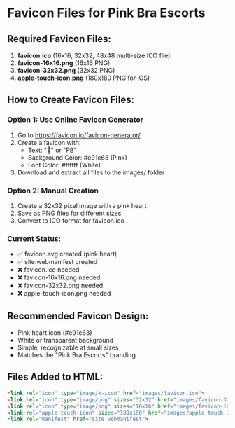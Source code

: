 # Favicon Files for Pink Bra Escorts

## Required Favicon Files:

1. **favicon.ico** (16x16, 32x32, 48x48 multi-size ICO file)
2. **favicon-16x16.png** (16x16 PNG)
3. **favicon-32x32.png** (32x32 PNG)
4. **apple-touch-icon.png** (180x180 PNG for iOS)

## How to Create Favicon Files:

### Option 1: Use Online Favicon Generator
1. Go to https://favicon.io/favicon-generator/
2. Create a favicon with:
   - Text: "💖" or "PB"
   - Background Color: #e91e63 (Pink)
   - Font Color: #ffffff (White)
3. Download and extract all files to the images/ folder

### Option 2: Manual Creation
1. Create a 32x32 pixel image with a pink heart
2. Save as PNG files for different sizes
3. Convert to ICO format for favicon.ico

### Current Status:
- ✅ favicon.svg created (pink heart)
- ✅ site.webmanifest created
- ❌ favicon.ico needed
- ❌ favicon-16x16.png needed  
- ❌ favicon-32x32.png needed
- ❌ apple-touch-icon.png needed

## Recommended Favicon Design:
- Pink heart icon (#e91e63)
- White or transparent background
- Simple, recognizable at small sizes
- Matches the "Pink Bra Escorts" branding

## Files Added to HTML:
```html
<link rel="icon" type="image/x-icon" href="images/favicon.ico">
<link rel="icon" type="image/png" sizes="32x32" href="images/favicon-32x32.png">
<link rel="icon" type="image/png" sizes="16x16" href="images/favicon-16x16.png">
<link rel="apple-touch-icon" sizes="180x180" href="images/apple-touch-icon.png">
<link rel="manifest" href="site.webmanifest">
```
